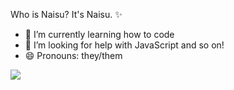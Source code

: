 Who is Naisu? It's Naisu. ✨

- 🔭 I’m currently learning how to code
- 🤔 I’m looking for help with JavaScript and so on!
- 😄 Pronouns: they/them

<img src="https://github-readme-stats.vercel.app/api/top-langs?username=whoisnaisu"/>

<!--
**whoisnaisu/whoisnaisu** is a ✨ _special_ ✨ repository because its `README.md` (this file) appears on your GitHub profile.

Here are some ideas to get you started:

- 🔭 I’m currently working on ...
- 🌱 I’m currently learning ...
- 👯 I’m looking to collaborate on ...
- 🤔 I’m looking for help with ...
- 💬 Ask me about ...
- 📫 How to reach me: ...
- 😄 Pronouns: ...
- ⚡ Fun fact: ...
-->

